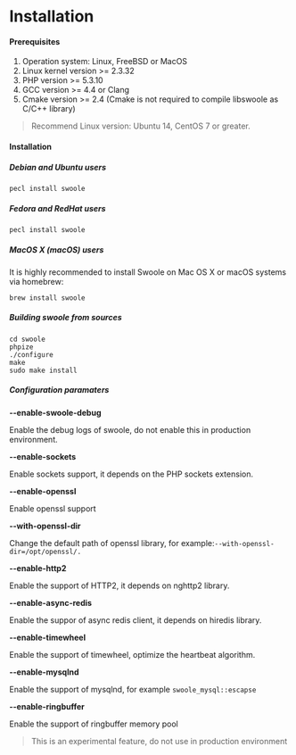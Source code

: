 # Installation

#### Prerequisites

1. Operation system: Linux, FreeBSD or MacOS
2. Linux kernel version &gt;= 2.3.32
3. PHP version &gt;= 5.3.10
4. GCC version &gt;= 4.4 or Clang
5. Cmake version &gt;= 2.4 \(Cmake is not required to compile libswoole as C/C++ library\)

> Recommend Linux version: Ubuntu 14, CentOS 7 or greater.

#### Installation

##### Debian and Ubuntu users

`pecl install swoole`

##### Fedora and RedHat users

`pecl install swoole`

##### MacOS X \(macOS\) users

It is highly recommended to install Swoole on Mac OS X or macOS systems via homebrew:

`brew install swoole`

##### Building swoole from sources

```
cd swoole
phpize
./configure
make 
sudo make install
```

##### Configuration paramaters

**--enable-swoole-debug**

Enable the debug logs of swoole, do not enable this in production environment.

**--enable-sockets**

Enable sockets support, it depends on the PHP sockets extension. 

**--enable-openssl**

Enable openssl support

**--with-openssl-dir**

Change the default path of openssl library, for example:`--with-openssl-dir=/opt/openssl/.`

**--enable-http2**

Enable the support of HTTP2, it depends on nghttp2 library.

**--enable-async-redis**

Enable the suppor of async redis client, it depends on hiredis library.

**--enable-timewheel**

Enable the support of timewheel, optimize the heartbeat algorithm.

**--enable-mysqlnd**

Enable the support of mysqlnd, for example `swoole_mysql::escapse`

**--enable-ringbuffer**

Enable the support of ringbuffer memory pool

> This is an experimental feature, do not use in production environment



